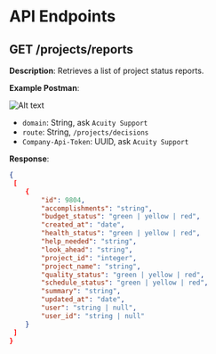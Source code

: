 # API Endpoints

## GET /projects/reports

**Description**: Retrieves a list of project status reports.

**Example Postman**:

![Alt text](https://github.com/AcuityPPM/APIs/blob/main/image.png)

- `domain`: String, ask `Acuity Support`
- `route`: String, `/projects/decisions`
- `Company-Api-Token`: UUID, ask `Acuity Support`

**Response**:

```json
{
 [
    {
        "id": 9804,
        "accomplishments": "string",
        "budget_status": "green | yellow | red",
        "created_at": "date",
        "health_status": "green | yellow | red",
        "help_needed": "string",
        "look_ahead": "string",
        "project_id": "integer",
        "project_name": "string",
        "quality_status": "green | yellow | red",
        "schedule_status": "green | yellow | red",
        "summary": "string",
        "updated_at": "date",
        "user": "string | null",
        "user_id": "string | null"
    }
 ]
}
```

